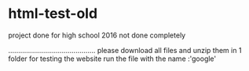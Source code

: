 # html-test-old
project done for high school 2016
not done completely 

............................................
please download all files and unzip them in 1 folder
for testing the website run the file with the name :'google' 
